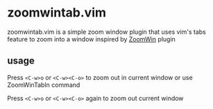 zoomwintab.vim
==============

zoomwintab.vim is a simple zoom window plugin that uses vim's tabs feature 
to zoom into a window inspired by [ZoomWin] plugin

usage
-----

Press `<C-w>o` or `<C-w><C-o>` to zoom out in current window or use ZoomWinTabIn command

Press `<C-w>o` or `<C-w><C-o>` again to zoom out current window

[ZoomWin]: http://www.vim.org/scripts/script.php?script_id=508
